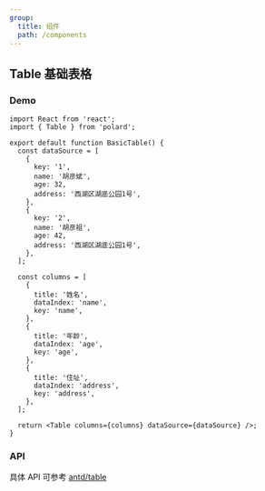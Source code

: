 ```yaml
---
group:
  title: 组件
  path: /components
---
```


## Table 基础表格

### Demo

```tsx
import React from 'react';
import { Table } from 'polard';

export default function BasicTable() {
  const dataSource = [
    {
      key: '1',
      name: '胡彦斌',
      age: 32,
      address: '西湖区湖底公园1号',
    },
    {
      key: '2',
      name: '胡彦祖',
      age: 42,
      address: '西湖区湖底公园1号',
    },
  ];

  const columns = [
    {
      title: '姓名',
      dataIndex: 'name',
      key: 'name',
    },
    {
      title: '年龄',
      dataIndex: 'age',
      key: 'age',
    },
    {
      title: '住址',
      dataIndex: 'address',
      key: 'address',
    },
  ];

  return <Table columns={columns} dataSource={dataSource} />;
}
```

### API

具体 API 可参考 [antd/table](https://ant.design/components/table-cn/)
